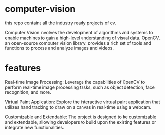 # computer-vision
this repo contains all the industry ready projects of cv.

Computer Vision involves the development of algorithms and systems to enable machines to gain a high-level understanding of visual data. OpenCV, an open-source computer vision library, provides a rich set of tools and functions to process and analyze images and videos.

# features
Real-time Image Processing: Leverage the capabilities of OpenCV to perform real-time image processing tasks, such as object detection, face recognition, and more.

Virtual Paint Application: Explore the interactive virtual paint application that utilizes hand tracking to draw on a canvas in real-time using a webcam.

Customizable and Extendable: The project is designed to be customizable and extendable, allowing developers to build upon the existing features or integrate new functionalities.
